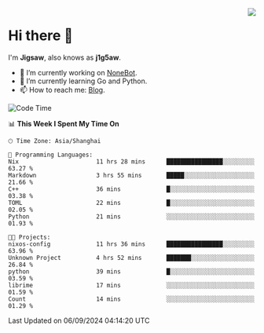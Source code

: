 <a href="#">
  <img align="right" src="https://github-readme-stats.vercel.app/api?username=j1g5awi&count_private=true&show_icons=true&title_color=80070B&text_color=B3B3B3&bg_color=212121&icon_color=80070B" />
</a>

# Hi there 👋

I'm **Jigsaw**, also knows as **j1g5aw**.

- 🔭 I’m currently working on [NoneBot](https://github.com/nonebot).
- 🌱 I’m currently learning Go and Python.
- 📫 How to reach me: [Blog](https://blog.maddestroyer.xyz/).

<!--START_SECTION:waka-->
![Code Time](http://img.shields.io/badge/Code%20Time-1%2C706%20hrs%2033%20mins-blue)

📊 **This Week I Spent My Time On** 

```text
🕑︎ Time Zone: Asia/Shanghai

💬 Programming Languages: 
Nix                      11 hrs 28 mins      ████████████████░░░░░░░░░   63.27 % 
Markdown                 3 hrs 55 mins       █████░░░░░░░░░░░░░░░░░░░░   21.66 % 
C++                      36 mins             █░░░░░░░░░░░░░░░░░░░░░░░░   03.38 % 
TOML                     22 mins             █░░░░░░░░░░░░░░░░░░░░░░░░   02.05 % 
Python                   21 mins             ░░░░░░░░░░░░░░░░░░░░░░░░░   01.93 % 

🐱‍💻 Projects: 
nixos-config             11 hrs 36 mins      ████████████████░░░░░░░░░   63.96 % 
Unknown Project          4 hrs 52 mins       ███████░░░░░░░░░░░░░░░░░░   26.84 % 
python                   39 mins             █░░░░░░░░░░░░░░░░░░░░░░░░   03.59 % 
librime                  17 mins             ░░░░░░░░░░░░░░░░░░░░░░░░░   01.59 % 
Count                    14 mins             ░░░░░░░░░░░░░░░░░░░░░░░░░   01.29 % 
```


 Last Updated on 06/09/2024 04:14:20 UTC
<!--END_SECTION:waka-->

